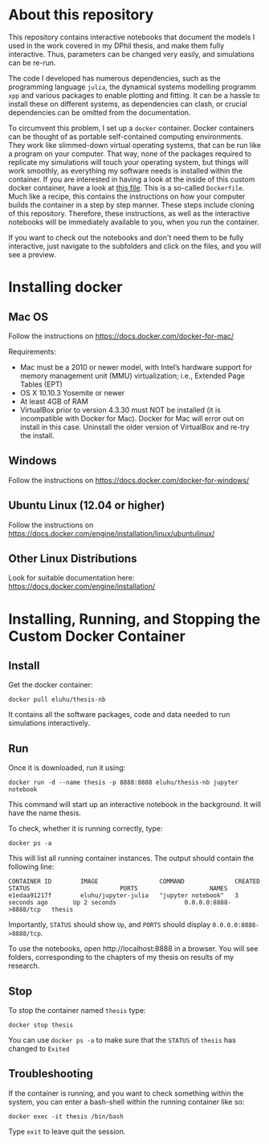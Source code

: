 # About this repository

This repository contains interactive notebooks that document the models I used in the work covered in my DPhil thesis, and make them fully interactive.
Thus, parameters can be changed very easily, and simulations can be re-run.

The code I developed has numerous dependencies, such as the programming language `julia`,  the dynamical systems modelling programm `xpp` and various packages to enable plotting and fitting.
It can be a hassle to install these on different systems, as dependencies can clash, or crucial dependencies can be omitted from the documentation.

To circumvent this problem, I set up a `docker` container. Docker containers can be thought of as portable self-contained computing environments. They work like slimmed-down virtual operating systems, that can be run like a program on your computer. That way, none of the packages required to replicate my simulations will touch your operating system, but things will work smoothly, as everything my software needs is installed within the container.
If you are interested in having a look at the inside of this custom docker container, have a look at [this file](https://github.com/el-uhu/docker-containers/blob/master/thesis-nbs/Dockerfile). This is a so-called `Dockerfile`. Much like a recipe, this contains the instructions on how your computer builds the container in a step by step manner.
These steps include cloning of this repository. Therefore, these instructions, as well as the interactive notebooks will be immediately available to you, when you run the container.

If you want to check out the notebooks and don't need them to be fully interactive, just navigate to the subfolders and click on the files, and you will see a preview.

# Installing docker

## Mac OS
Follow the instructions on https://docs.docker.com/docker-for-mac/

Requirements:
- Mac must be a 2010 or newer model, with Intel’s hardware support for memory management unit (MMU) virtualization; i.e., Extended Page Tables (EPT)
- OS X 10.10.3 Yosemite or newer
- At least 4GB of RAM
- VirtualBox prior to version 4.3.30 must NOT be installed (it is incompatible with Docker for Mac). Docker for Mac will error out on install in this case. Uninstall the older version of VirtualBox and re-try the install.

## Windows
Follow the instructions on https://docs.docker.com/docker-for-windows/

## Ubuntu Linux (12.04 or higher)
Follow the instructions on https://docs.docker.com/engine/installation/linux/ubuntulinux/

## Other Linux Distributions
Look for suitable documentation here: https://docs.docker.com/engine/installation/

# Installing, Running, and Stopping  the Custom Docker Container


## Install
Get the docker container:
```
docker pull eluhu/thesis-nb
```
It contains all the software packages, code and data needed to run simulations interactively.

## Run
Once it is downloaded, run it using:

```
docker run -d --name thesis -p 8888:8888 eluhu/thesis-nb jupyter notebook
```

This command will start up an interactive notebook in the background. It will have the name thesis.

To check, whether it is running correctly, type:
```
docker ps -a
```
This will list all running container instances.
The output should contain the following line:
```
CONTAINER ID        IMAGE                 COMMAND              CREATED             STATUS                         PORTS                    NAMES
e1edaa91217f        eluhu/jupyter-julia   "jupyter notebook"   3 seconds ago       Up 2 seconds                   0.0.0.0:8888->8888/tcp   thesis
```
Importantly, `STATUS` should show `Up`, and `PORTS` should display  `0.0.0.0:8888->8888/tcp`.

To use the notebooks, open http://localhost:8888 in a browser.
You will see folders, corresponding to the chapters of my thesis on results of my research.

## Stop
To stop the container named `thesis` type:
```
docker stop thesis
```

You can use `docker ps -a` to make sure that the `STATUS` of `thesis` has changed to `Exited`

## Troubleshooting

If the container is running, and you want to check something within the system, you can enter a bash-shell within the running container like so:

```
docker exec -it thesis /bin/bash
```

Type `exit` to leave quit the session.
